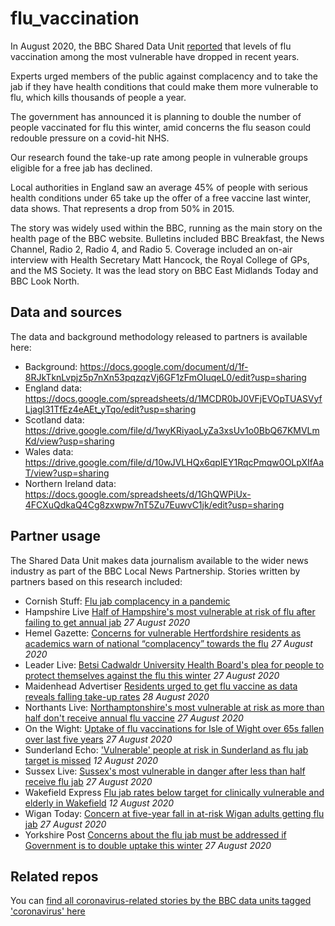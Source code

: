 # flu_vaccination

In August 2020, the BBC Shared Data Unit [reported](https://www.bbc.co.uk/news/uk-53889184) that levels of flu vaccination among the most vulnerable have dropped in recent years.

Experts urged members of the public against complacency and to take the jab if they have health conditions that could make them more vulnerable to flu, which kills thousands of people a year.

The government has announced it is planning to double the number of people vaccinated for flu this winter, amid concerns the flu season could redouble pressure on a covid-hit NHS.

Our research found the take-up rate among people in vulnerable groups eligible for a free jab has declined.

Local authorities in England saw an average 45% of people with serious health conditions under 65 take up the offer of a free vaccine last winter, data shows. That represents a drop from 50% in 2015.

The story was widely used within the BBC, running as the main story on the health page of the BBC website. Bulletins included BBC Breakfast, the News Channel, Radio 2, Radio 4, and Radio 5. Coverage included an on-air interview with Health Secretary Matt Hancock, the Royal College of GPs, and the MS Society. It was the lead story on BBC East Midlands Today and BBC Look North.

## Data and sources

The data and background methodology released to partners is available here:
* Background: https://docs.google.com/document/d/1f-8RJkTknLvpjz5p7nXn53pqzqzVj6GF1zFmOIuqeL0/edit?usp=sharing
* England data: https://docs.google.com/spreadsheets/d/1MCDR0bJ0VFjEVOpTUASVyfLjagl31TfEz4eAEt_yTqo/edit?usp=sharing
* Scotland data: https://drive.google.com/file/d/1wyKRiyaoLyZa3xsUv1o0BbQ67KMVLmKd/view?usp=sharing
* Wales data: https://drive.google.com/file/d/10wJVLHQx6qpIEY1RqcPmqw0OLpXIfAaT/view?usp=sharing
* Northern Ireland data: https://docs.google.com/spreadsheets/d/1GhQWPiUx-4FCXuQdkaQ4Cg8zxwpw7nT5Zu7EuwvC1jk/edit?usp=sharing

## Partner usage

The Shared Data Unit makes data journalism available to the wider news industry as part of the BBC Local News Partnership.
Stories written by partners based on this research included:

* Cornish Stuff: [Flu jab complacency in a pandemic](https://cornishstuff.com/2020/08/27/flu-jab-complacency-in-a-pandemic/)
* Hampshire Live [Half of Hampshire's most vulnerable at risk of flu after failing to get annual jab](https://www.hampshirelive.news/news/hampshire-news/flu-jab-vaccine-coronavirus-hampshire-4460214) *27 August 2020*
* Hemel Gazette: [Concerns for vulnerable Hertfordshire residents as academics warn of national “complacency” towards the flu](https://www.hemeltoday.co.uk/health/concerns-vulnerable-hertfordshire-residents-academics-warn-national-complacency-towards-flu-2954226) *27 August 2020*
* Leader Live: [Betsi Cadwaldr University Health Board's plea for people to protect themselves against the flu this winter](https://www.leaderlive.co.uk/news/18679273.betsi-cadwaldr-university-health-boards-plea-people-protect-flu-winter/) *27 August 2020*
* Maidenhead Advertiser [Residents urged to get flu vaccine as data reveals falling take-up rates](https://www.maidenhead-advertiser.co.uk/gallery/maidenhead/161271/residents-urged-to-get-flu-vaccine-as-data-reveals-falling-take-up-rates.html) *28 August 2020*
* Northants Live: [Northamptonshire's most vulnerable at risk as more than half don't receive annual flu vaccine](https://www.northantslive.news/news/northamptonshire-news/northamptonshire-flu-jab-coronavirus-vaccine-4459824) *27 August 2020*
* On the Wight: [Uptake of flu vaccinations for Isle of Wight over 65s fallen over last five years](https://onthewight.com/uptake-of-flu-vaccinations-for-isle-of-wight-over-65s-fallen-over-last-five-years/) *27 August 2020*
* Sunderland Echo: ['Vulnerable' people at risk in Sunderland as flu jab target is missed](https://www.sunderlandecho.com/health/vulnerable-people-risk-sunderland-flu-jab-target-missed-2940489) *12 August 2020*
* Sussex Live: [Sussex's most vulnerable in danger after less than half receive flu jab](https://www.sussexlive.co.uk/news/sussex-news/sussex-flu-jab-influenza-coronavirus-4460088) *27 August 2020*
* Wakefield Express [Flu jab rates below target for clinically vulnerable and elderly in Wakefield](https://www.wakefieldexpress.co.uk/health/flu-jab-rates-below-target-clinically-vulnerable-and-elderly-wakefield-2939811) *12 August 2020*
* Wigan Today: [Concern at five-year fall in at-risk Wigan adults getting flu jab](https://www.wigantoday.net/health/concern-five-year-fall-risk-wigan-adults-getting-flu-jab-2954143) *27 August 2020*
* Yorkshire Post [Concerns about the flu jab must be addressed if Government is to double uptake this winter](https://www.yorkshirepost.co.uk/health/concerns-about-flu-jab-must-be-addressed-if-government-double-uptake-winter-2953827) *27 August 2020*

## Related repos

You can [find all coronavirus-related stories by the BBC data units tagged 'coronavirus' here](https://github.com/search?q=topic%3Acoronavirus+org%3ABBC-Data-Unit&type=Repositories)



